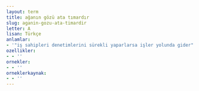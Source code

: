 ```yaml
---
layout: term
title: ağanın gözü ata tımardır
slug: aganin-gozu-ata-timardir
letter: A
lisan: Türkçe
anlamlar:
- '"iş sahipleri denetimlerini sürekli yaparlarsa işler yolunda gider" anlamında kullanılan bir söz'
ozellikler:
- - ''
ornekler:
- - ''
orneklerkaynak:
- - ''
---
```

